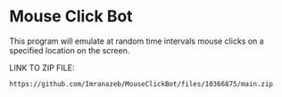 <h1> Mouse Click Bot</h1>

This program will emulate at random time intervals mouse clicks on a specified location on the screen. 

LINK TO ZIP FILE:
```
https://github.com/Imranazeb/MouseClickBot/files/10366875/main.zip
```
